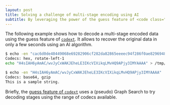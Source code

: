 ```yaml
---
layout: post
title: Solving a challenge of multi-stage encoding using AI
subtitle: By leveraging the power of the guess feature of <code class="language-plaintext highlighter-rouge">codext</code>
---
```


The following example shows how to decode a multi-stage encoded data using the guess feature of [`codext`](/python-codext). It allows to recover the original data in only a few seconds using an AI algorithm.

```sh
$ echo -en "cac6d0de40449068e69282906cf282da82865eeeec94f286f0ae8296948ad0ca988a669296c6ac92b0d2d6e2989aec90a27282a0d4f266929ab28282828244407c405ee8dae05edae6ce5ce8f0e8" | codext guess hex
Codecs: hex, rotate-left-1
echo "H4sIAH6yAmAC/wvJyCxWAKJEheLE3IKcVIXikqLMvHQ9APjy3IMYAAAA" > /tmp/msg.txt

$ echo -en "H4sIAH6yAmAC/wvJyCxWAKJEheLE3IKcVIXikqLMvHQ9APjy3IMYAAAA" | codext guess base64
Codecs: base64, gzip
This is a sample string.
```

Briefly, the [guess feature of `codext`](https://python-codext.readthedocs.io/en/latest/features.html#guess-decode-an-arbitrary-input) uses a (pseudo) Graph Search to try decoding stages using the range of codecs available.
